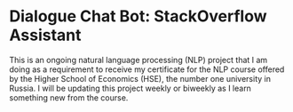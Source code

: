 # Dialogue Chat Bot: StackOverflow Assistant
This is an ongoing natural language processing (NLP) project that I am doing as a requirement to receive my certificate for the NLP course offered by the Higher School of Economics (HSE), the number one university in Russia. I will be updating this project weekly or biweekly as I learn something new from the course.
